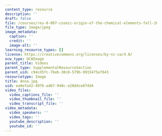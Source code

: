 ```yaml
---
content_type: resource
description: ''
draft: false
file: /courses/res-8-007-cosmic-origin-of-the-chemical-elements-fall-2019/ea6efa424976ad67948ce28ddce87dd4_Anna.jpg
file_type: image/jpeg
image_metadata:
  caption: ''
  credit: ''
  image-alt: ''
learning_resource_types: []
license: https://creativecommons.org/licenses/by-nc-sa/4.0/
ocw_type: OCWImage
parent_title: Videos
parent_type: SupplementalResourceSection
parent_uid: c94cd5fc-7beb-30c8-579b-9915475af643
resourcetype: Image
title: Anna.jpg
uid: ea6efa42-4976-ad67-948c-e28ddce87dd4
video_files:
  video_captions_file: ''
  video_thumbnail_file: ''
  video_transcript_file: ''
video_metadata:
  video_speakers: ''
  video_tags: ''
  youtube_description: ''
  youtube_id: ''
---
```

